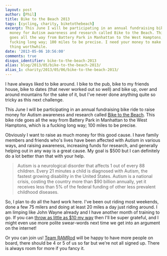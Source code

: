 ```yaml
---
layout: post
author: [Phil]
title: Bike to the Beach 2013
tags: [cycling, charity, biketothebeach]
excerpt: This June I will be participating in an annual fundraising bike ride to raise
  money for Autism awareness and research called Bike to the Beach. This bike ride
  goes all the way from Battery Park in Manhattan to the West Hamptons, which is a
  fucking long way; 100 miles to be precise. I need your money to make this whole
  thing worthwhile.
date: '2013-05-06 10:56:00'
comments: true
disqus_identifier: bike-to-the-beach-2013
alias: blog/2013/05/bike-to-the-beach-2013/
alias_1: charity/2013/05/06/bike-to-the-beach-2013/
---
```


I have always liked to bike around. I bike to the pub, bike to my friends house, bike to dates (that never worked out so well) and bike up, over and around mountains for the sake of it, but I've never done anything quite so tricky as this next challenge.

This June I will be participating in an annual fundraising bike ride to raise money for Autism awareness and research called [Bike to the Beach](https://www.kintera.org/faf/home/default.asp?ievent=1056864). This bike ride goes all the way from Battery Park in Manhattan to the West Hamptons, which is a fucking long way; 100 miles to be precise.

Obviously I want to raise as much money for this good cause. I have family members and friends who's lives have been affected with Autism in various ways, and raising awareness, increasing funds for research, and generally helping out in any way is a great cause. My goal is $500 but I can definitely do a lot better than that with your help.

> Autism is a neurological disorder that affects 1 out of every 88 children. Every 21 minutes a child is diagnosed with Autism, the fastest growing disability in the United States. Autism is a national crisis, costing the country more than $90 billion annually, yet it receives less than 5% of the federal funding of other less prevalent childhood diseases.

So, I plan to do all the hard work here. I've been out riding most weekends, done a few 75 milers and doing at least 20 miles a day just riding around. I am limping like John Wayne already and I have another month of training to go. If you can [throw as little as $10 my way](https://www.kintera.org/faf/donorReg/donorPledge.asp?ievent=1056864&lis=0&kntae1056864=810243F24F5B4C0D82E9DC26699DB95E&supId=381865150) then I'll be super grateful, and I might even use more polite swear-words next time we get into an argument on the internet!

Or you can join us! [Team RAMRod](https://www.kintera.org/faf/search/searchTeamPart.asp?ievent=1056864&lis=1&kntae1056864=810243F24F5B4C0D82E9DC26699DB95E&supId=0&team=5493254&cj=Y) will be happy to have more people on board, there should be 4 or 5 of us so far but we're not all signed up. There is always room for more if you fancy it.
